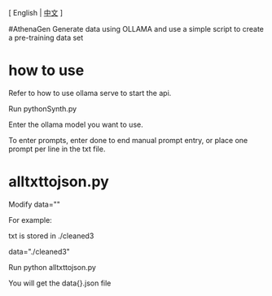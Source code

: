 \[ English | [中文](README-CN.md) \]

#AthenaGen
Generate data using OLLAMA
and use a simple script to create a pre-training data set

# how to use
Refer to how to use ollama serve to start the api.

Run pythonSynth.py

Enter the ollama model you want to use.

To enter prompts, enter done to end manual prompt entry, or place one prompt per line in the txt file.
# alltxttojson.py
Modify data=""

For example:

txt is stored in ./cleaned3

data="./cleaned3"

Run python alltxttojson.py

You will get the data{}.json file
